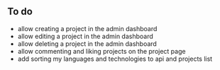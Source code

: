 ## To do

- allow creating a project in the admin dashboard
- allow editing a project in the admin dashboard
- allow deleting a project in the admin dashboard
- allow commenting and liking projects on the project page
- add sorting my languages and technologies to api and projects list
